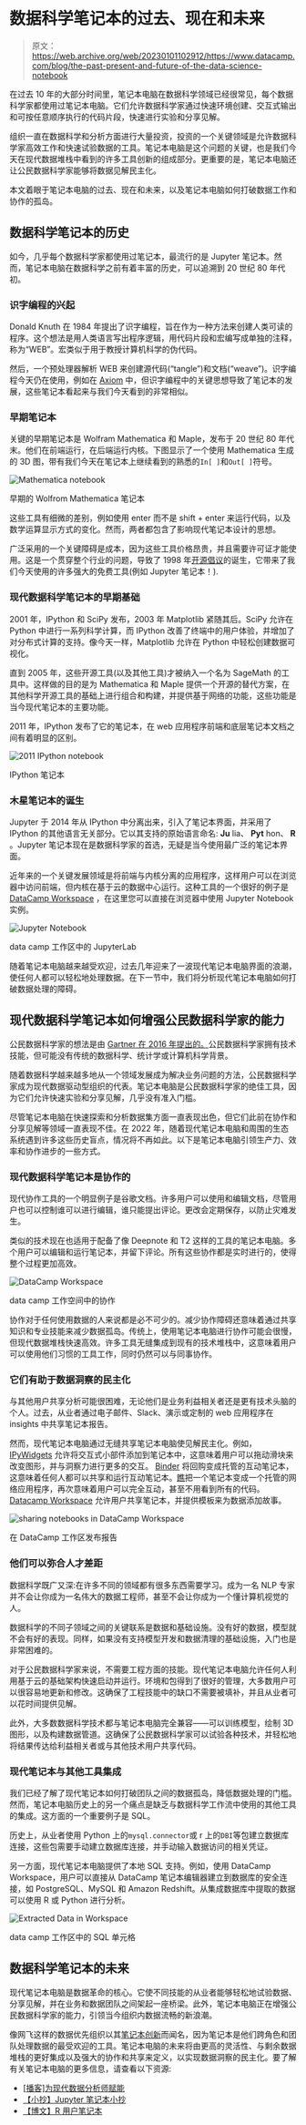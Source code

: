 # 数据科学笔记本的过去、现在和未来

> 原文：<https://web.archive.org/web/20230101102912/https://www.datacamp.com/blog/the-past-present-and-future-of-the-data-science-notebook>

在过去 10 年的大部分时间里，笔记本电脑在数据科学领域已经很常见，每个数据科学家都使用过笔记本电脑。它们允许数据科学家通过快速环境创建、交互式输出和可按任意顺序执行的代码片段，快速进行实验和分享见解。

组织一直在数据科学和分析方面进行大量投资，投资的一个关键领域是允许数据科学家高效工作和快速试验数据的工具。笔记本电脑是这个问题的关键，也是我们今天在现代数据堆栈中看到的许多工具创新的组成部分。更重要的是，笔记本电脑还让公民数据科学家能够将数据见解民主化。

本文着眼于笔记本电脑的过去、现在和未来，以及笔记本电脑如何打破数据工作和协作的孤岛。

## 数据科学笔记本的历史

如今，几乎每个数据科学家都使用过笔记本，最流行的是 Jupyter 笔记本。然而，笔记本电脑在数据科学之前有着丰富的历史，可以追溯到 20 世纪 80 年代初。

### 识字编程的兴起

Donald Knuth 在 1984 年提出了识字编程，旨在作为一种方法来创建人类可读的程序。这个想法是用人类语言写出程序逻辑，用代码片段和宏编写成单独的注释，称为“WEB”。宏类似于用于教授计算机科学的伪代码。

然后，一个预处理器解析 WEB 来创建源代码(“tangle”)和文档(“weave”)。识字编程今天仍在使用，例如在 [Axiom](https://web.archive.org/web/20220810140007/http://www.axiom-developer.org/) 中，但识字编程中的关键思想导致了笔记本的发展，这些笔记本看起来与我们今天看到的非常相似。

### 早期笔记本

关键的早期笔记本是 Wolfram Mathematica 和 Maple，发布于 20 世纪 80 年代末。他们在前端运行，在后端运行内核。下图显示了一个使用 Mathematica 生成的 3D 图，带有我们今天在笔记本上继续看到的熟悉的`In[ ]`和`Out[ ]`符号。

![Mathematica notebook](img/09304a5810138dad83a49edc52a3dc5c.png)

早期的 Wolfrom Mathematica 笔记本

这些工具有细微的差别，例如使用 enter 而不是 shift + enter 来运行代码，以及数学运算显示方式的变化。然而，两者都包含了影响现代笔记本设计的思想。

广泛采用的一个关键障碍是成本，因为这些工具价格昂贵，并且需要许可证才能使用。这是一个贯穿整个行业的问题，导致了 1998 年[开源倡议](https://web.archive.org/web/20220810140007/https://en.wikipedia.org/wiki/Open_Source_Initiative)的诞生，它带来了我们今天使用的许多强大的免费工具(例如 Jupyter 笔记本！).

### 现代数据科学笔记本的早期基础

2001 年，IPython 和 SciPy 发布，2003 年 Matplotlib 紧随其后。SciPy 允许在 Python 中进行一系列科学计算，而 IPython 改善了终端中的用户体验，并增加了对分布式计算的支持。像今天一样，Matplotlib 允许在 Python 中轻松创建数据可视化。

直到 2005 年，这些开源工具(以及其他工具)才被纳入一个名为 SageMath 的工具中。这样做的目的是为 Mathematica 和 Maple 提供一个开源的替代方案，在其他科学开源工具的基础上进行组合和构建，并提供基于网络的功能，这些功能是当今现代笔记本的主要功能。

2011 年，IPython 发布了它的笔记本，在 web 应用程序前端和底层笔记本文档之间有着明显的区别。

![2011 IPython notebook](img/2e56470d409e38104dd2fa97c666986c.png)

IPython 笔记本

### 木星笔记本的诞生

Jupyter 于 2014 年从 IPython 中分离出来，引入了笔记本界面，并采用了 IPython 的其他语言无关部分。它以其支持的原始语言命名: **Ju** lia、 **Pyt** hon、 **R** 。Jupyter 笔记本现在是数据科学家的首选，无疑是当今使用最广泛的笔记本界面。

近年来的一个关键发展领域是将前端与内核分离的应用程序，这样用户可以在浏览器中访问前端，但内核在基于云的数据中心运行。这种工具的一个很好的例子是 [DataCamp Workspace](https://web.archive.org/web/20220810140007/https://www.datacamp.com/workspace) ，在这里您可以直接在浏览器中使用 Jupyter Notebook 实例。

![Jupyter Notebook](img/2c4432dd75a64641c5626e648ee789db.png)

data camp 工作区中的 JupyterLab

随着笔记本电脑越来越受欢迎，过去几年迎来了一波现代笔记本电脑界面的浪潮，使任何人都可以轻松地处理数据。在下一节中，我们将分析现代笔记本电脑如何打破数据处理的障碍。

## 现代数据科学笔记本如何增强公民数据科学家的能力

公民数据科学家的想法是由 [Gartner 在 2016 年提出的。](https://web.archive.org/web/20220810140007/https://www.gartner.com/en/documents/3534848)公民数据科学家拥有技术技能，但可能没有传统的数据科学、统计学或计算机科学背景。

随着数据科学越来越多地从一个领域发展成为解决业务问题的方法，公民数据科学家成为现代数据驱动型组织的代表。笔记本电脑是公民数据科学家的绝佳工具，因为它们允许快速实验和分享见解，几乎没有准入门槛。

尽管笔记本电脑在快速探索和分析数据集方面一直表现出色，但它们此前在协作和分享见解等领域一直表现不佳。在 2022 年，随着现代笔记本电脑和周围的生态系统遇到许多这些历史盲点，情况将不再如此。以下是笔记本电脑引领生产力、效率和协作进步的一些方式。

### 现代数据科学笔记本是协作的

现代协作工具的一个明显例子是谷歌文档。许多用户可以使用和编辑文档，尽管用户也可以控制谁可以进行编辑，谁只能提出评论。更改会定期保存，以防止灾难发生。

类似的技术现在也适用于配备了像 Deepnote 和 T2 这样的工具的笔记本电脑。多个用户可以编辑和运行笔记本，并留下评论。所有这些协作都是实时进行的，使得整个过程更加高效。

![DataCamp Workspace](img/d12a8a91cd66c00a0fb77ccf506f0aee.png)

data camp 工作空间中的协作

协作对于任何使用数据的人来说都是必不可少的。减少协作障碍还意味着通过共享知识和专业技能来减少数据孤岛。传统上，使用笔记本电脑进行协作可能会很慢，但现代数据堆栈快速高效。许多工具无缝集成到现有的技术堆栈中，这意味着用户可以使用他们习惯的工具工作，同时仍然可以与同事协作。

### 它们有助于数据洞察的民主化

与其他用户共享分析可能很困难，无论他们是业务利益相关者还是更有技术头脑的个人。过去，从业者通过电子邮件、Slack、演示或定制的 web 应用程序在 insights 中共享笔记本报告。

然而，现代笔记本电脑通过无缝共享笔记本电脑使见解民主化。例如， [IPyWidgets](https://web.archive.org/web/20220810140007/https://ipywidgets.readthedocs.io/en/latest/) 允许将交互式小部件添加到笔记本中，这意味着用户可以拖动滑块来改变图形，并与洞察力进行更多的交互。 [Binder](https://web.archive.org/web/20220810140007/https://mybinder.org/) 将回购变成托管的互动笔记本，这意味着任何人都可以共享和运行互动笔记本。[瞧](https://web.archive.org/web/20220810140007/https://blog.jupyter.org/and-voil%C3%A0-f6a2c08a4a93)把一个笔记本变成一个托管的网络应用程序，再次意味着用户可以完全互动，甚至不用看到所有的代码。 [Datacamp Workspace](https://web.archive.org/web/20220810140007/https://workspace-docs.datacamp.com/) 允许用户共享笔记本，并提供模板来为数据添加故事。

![sharing notebooks in DataCamp Workspace](img/9fed65f906e11b6d8d3d8a26b0b8cbb7.png)

在 DataCamp 工作区发布报告

### 他们可以弥合人才差距

数据科学既广又深:在许多不同的领域都有很多东西需要学习。成为一名 NLP 专家并不会让你成为一名伟大的数据工程师，甚至不会让你成为一个懂计算机视觉的人。

数据科学的不同子领域之间的关键联系是数据和基础设施。没有好的数据，模型就不会有好的表现。同样，如果没有支持模型开发和数据清理的基础设施，入门也是非常困难的。

对于公民数据科学家来说，不需要工程方面的技能。现代笔记本电脑允许任何人利用基于云的基础架构快速启动并运行。环境和包得到了很好的管理，大多数用户可以很容易地更新和修改。这确保了工程技能中的缺口不需要被填补，并且从业者可以花时间提供见解。

此外，大多数数据科学技术都与笔记本电脑完全兼容——可以训练模型，绘制 3D 图形，以及构建数据管道。这确保了公民数据科学家可以试验各种技术，并轻松地将结果传达给利益相关者或与其他技术用户共享代码。

### 现代笔记本与其他工具集成

我们已经了解了现代笔记本如何打破团队之间的数据孤岛，降低数据处理的门槛。然而，笔记本电脑历史上的另一个痛点是缺乏与数据科学工作流中使用的其他工具的集成。这方面的一个重要例子是 SQL。

历史上，从业者使用 Python 上的``mysql.connector``或 r 上的``DBI``等包建立数据库连接，这些包需要手动建立数据库连接，并手动输入数据访问的相关凭证。

另一方面，现代笔记本电脑提供了本地 SQL 支持。例如，使用 DataCamp Workspace，用户可以直接从 DataCamp 笔记本编辑器建立到数据库的安全连接，如 PostgreSQL、MySQL 和 Amazon Redshift。从集成数据库中提取的数据可以使用 R 或 Python 进行分析。

![Extracted Data in Workspace](img/23380b9f66f61dc6850c312f9eda1f36.png)

data camp 工作区中的 SQL 单元格

## 数据科学笔记本的未来

现代笔记本电脑是数据革命的核心。它使不同技能的从业者能够轻松地试验数据、分享见解，并在业务和数据团队之间架起一座桥梁。此外，笔记本电脑正在增强公民数据科学家的能力，引领当今组织内数据流畅的新浪潮。

像网飞这样的数据优先组织以其[笔记本创新](https://web.archive.org/web/20220810140007/https://netflixtechblog.com/notebook-innovation-591ee3221233)而闻名，因为笔记本是他们跨角色和团队处理数据的最受欢迎的工具。笔记本电脑的未来将由更高的灵活性、与剩余数据堆栈的更好集成以及强大的协作和共享来定义，以实现数据洞察的民主化。要了解有关笔记本电脑的更多信息，请查看以下资源:

*   [[播客]为现代数据分析师赋能](https://web.archive.org/web/20220810140007/https://www.datacamp.com/podcast/empowering-the-modern-data-analyst)
*   [【小抄】Jupyter 笔记本小抄](https://web.archive.org/web/20220810140007/https://www.datacamp.com/cheat-sheet/jupyter-notebook-cheat-sheet)
*   [【博文】R 用户笔记本](https://web.archive.org/web/20220810140007/https://www.datacamp.com/blog/notebooks-for-r-users)